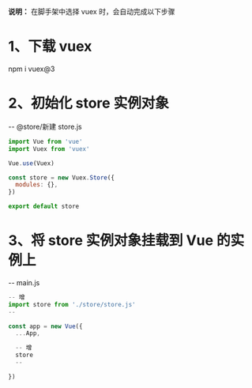 **说明：** 在脚手架中选择 vuex 时，会自动完成以下步骤

# 1、下载 vuex
  npm i vuex@3

# 2、初始化 store 实例对象
  -- @store/新建 store.js
  ```js
  import Vue from 'vue'
  import Vuex from 'vuex'

  Vue.use(Vuex)

  const store = new Vuex.Store({
    modules: {},
  })

  export default store
  ```

# 3、将 store 实例对象挂载到 Vue 的实例上
  -- main.js
  ```js
  -- 增
  import store from './store/store.js'
  --

  const app = new Vue({
    ...App,

    -- 增
    store
    --

  })
  ```